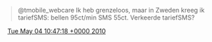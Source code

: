 > @tmobile\_webcare Ik heb grenzeloos, maar in Zweden kreeg ik tariefSMS: bellen 95ct/min SMS 55ct\. Verkeerde tariefSMS?

<img src="../../media/tweet.ico" width="12" /> [Tue May 04 10:47:18 +0000 2010](https://twitter.com/DromerDenker/status/13358411240)